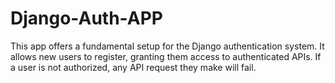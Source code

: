 # Django-Auth-APP
This app offers a fundamental setup for the Django authentication system. 
It allows new users to register, granting them access to authenticated APIs. 
If a user is not authorized, any API request they make will fail.
